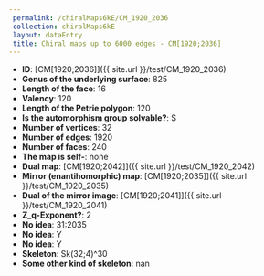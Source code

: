 ```yaml
--- 
 permalink: /chiralMaps6kE/CM_1920_2036 
 collection: chiralMaps6kE
 layout: dataEntry
 title: Chiral maps up to 6000 edges - CM[1920;2036]
---
```


- **ID**: [CM[1920;2036]]({{ site.url }}/test/CM_1920_2036)
- **Genus of the underlying surface**: 825
- **Length of the face**: 16
- **Valency**: 120
- **Length of the Petrie polygon**: 120
- **Is the automorphism group solvable?**: S
- **Number of vertices**: 32
- **Number of edges**: 1920
- **Number of faces**: 240
- **The map is self-**: none
- **Dual map**: [CM[1920;2042]]({{ site.url }}/test/CM_1920_2042)
- **Mirror (enantihomorphic) map**: [CM[1920;2035]]({{ site.url }}/test/CM_1920_2035)
- **Dual of the mirror image**: [CM[1920;2041]]({{ site.url }}/test/CM_1920_2041)
- **Z_q-Exponent?**: 2
- **No idea**:  31:2035
- **No idea**: Y
- **No idea**: Y
- **Skeleton**: Sk(32;4)^30
- **Some other kind of skeleton**: nan
